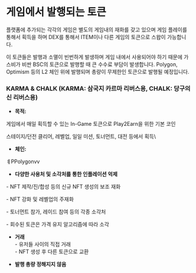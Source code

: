 # 게임에서 발행되는 토큰

&#x20;플랫폼에 추가되는 각각의 게임은 별도의 게임내의 재화를 갖고 있으며 게임 플레이를 통해서 획득을 하며 DEX를 통해서 ITEM이나 다른 게임의 토큰으로 스왑이 가능합니다.

이 토큰들은 발행과 소멸이 빈번하게 발생하며 게임 내에서 사용되어야 하기 때문에 가스비가 비싼 BSC의 토큰으로 발행할 때 큰 수수료 부담이 발생합니다. Polygon, Optimism 등의 L2 체인 위에 발행되며 총량이 무제한인 토큰으로 발행될 예정입니다.



### KARMA & CHALK (KARMA: 삼국지 카르마 리버스용, CHALK: 당구의 신 리버스용)

* **목적:**&#x20;

&#x20;       게임에서 매일 획득할 수 있는 In-Game 토큰으로 Play2Earn을 위한 기본 코인

&#x20;       스테이지/던전 클리어, 레벨업, 일일 미션, 토너먼트, 대전 등에서 획득\


* **체인:**&#x20;

&#x20;      ㅖPPolygonvv



* **다양한 사용처 및 소각처를 통한 인플레이션 억제**

&#x20;   \- NFT 제작/진/합성 등의 신규 NFT 생성의 보조 재화

&#x20;   \- NFT 강화 및 레벨업의 주재화

&#x20;   \- 토너먼트 참가, 레이드 참여 등의 각종 소각처

&#x20;   \- 회수된 토큰은 가격 유지 알고리즘에 따라 소각



* **거래** \
  \- 유저들 사이의 직접 거래\
  \- NFT 생성 후 다른 토큰으로 교환



* **발행 총량 정해지지 않음**
